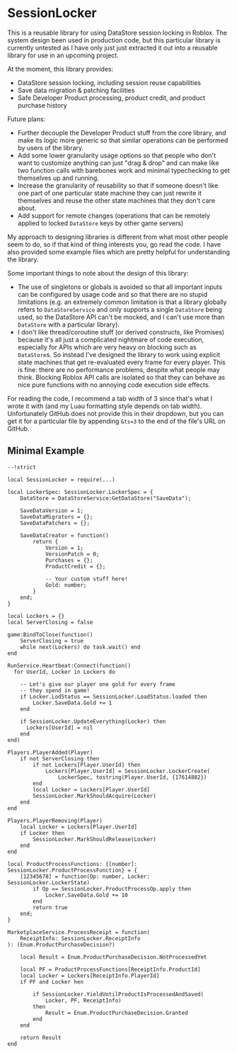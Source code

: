 # SessionLocker

This is a reusable library for using DataStore session locking in Roblox. The system design been used in production code, but this particular library is currently untested as I have only just just extracted it out into a reusable library for use in an upcoming project.

At the moment, this library provides:
- DataStore session locking, including session reuse capabilities
- Save data migration & patching facilities
- Safe Developer Product processing, product credit, and product purchase history

Future plans:
- Further decouple the Developer Product stuff from the core library, and make its logic more generic so that similar operations can be performed by users of the library.
- Add some lower granularity usage options so that people who don't want to customize anything can just "drag & drop" and can make like two function calls with barebones work and minimal typechecking to get themselves up and running.
- Increase the granularity of reusability so that if someone doesn't like one part of one particular state machine they can just rewrite it themselves and reuse the other state machines that they don't care about.
- Add support for remote changes (operations that can be remotely applied to locked `DataStore` keys by other game servers)

My approach to designing libraries is different from what most other people seem to do, so if that kind of thing interests you, go read the code. I have also provided some example files which are pretty helpful for understanding the library.

Some important things to note about the design of this library:
- The use of singletons or globals is avoided so that all important inputs can be configured by usage code and so that there are no stupid limitations (e.g. an extremely common limitation is that a library globally refers to `DataStoreService` and only supports a single `DataStore` being used, so the DataStore API can't be mocked, and I can't use more than `DataStore` with a particular library).
- I don't like thread/coroutine stuff (or derived constructs, like Promises) because it's all just a complicated nightmare of code execution, especially for APIs which are very heavy on blocking such as `DataStore`s. So instead I've designed the library to work using explicit state machines that get re-evaluated every frame for every player. This is fine: there are no performance problems, despite what people may think. Blocking Roblox API calls are isolated so that they can behave as nice pure functions with no annoying code execution side effects.

For reading the code, I recommend a tab width of 3 since that's what I wrote it with (and my Luau formatting style depends on tab width). Unfortunately GitHub does not provide this in their dropdown, but you can get it for a particular file by appending `&ts=3` to the end of the file's URL on GitHub.

## Minimal Example

```luau
--!strict

local SessionLocker = require(...)

local LockerSpec: SessionLocker.LockerSpec = {
	DataStore = DataStoreService:GetDataStore("SaveData");

	SaveDataVersion = 1;
	SaveDataMigrators = {};
	SaveDataPatchers = {};

	SaveDataCreator = function()
		return {
			Version = 1;
			VersionPatch = 0;
			Purchases = {};
			ProductCredit = {};
			
			-- Your custom stuff here!
			Gold: number;
		}
	end;
}

local Lockers = {}
local ServerClosing = false

game:BindToClose(function()
	ServerClosing = true
	while next(Lockers) do task.wait() end
end

RunService.Heartbeat:Connect(function()
  for UserId, Locker in Lockers do

	-- Let's give our player one gold for every frame
	-- they spend in game!
	if Locker.LodStatus == SessionLocker.LoadStatus.loaded then
		Locker.SaveData.Gold += 1
	end

    if SessionLocker.UpdateEverything(Locker) then
      Lockers[UserId] = nil
    end
end)

Players.PlayerAdded(Player)
	if not ServerClosing then
		if not Lockers[Player.UserId] then
			Lockers[Player.UserId] = SessionLocker.LockerCreate(
				LockerSpec, tostring(Player.UserId, {17614882})
		end
		local Locker = Lockers[Player.UserId]
		SessionLocker.MarkShouldAcquire(Locker)
	end
end

Players.PlayerRemoving(Player)
	local Locker = Lockers[Player.UserId]
	if Locker then
		SessionLocker.MarkShouldRelease(Locker)
	end
end

local ProductProcessFunctions: {[number]: SessionLocker.ProductProcessFunction} = {
	[12345678] = function(Op: number, Locker: SessionLocker.LockerState)
		if Op == SessionLocker.ProductProcessOp.apply then
			Locker.SaveData.Gold += 10
		end
		return true
	end;
}

MarketplaceService.ProcessReceipt = function(
	ReceiptInfo: SessionLocker.ReceiptInfo
): (Enum.ProductPurchaseDecision?)
	
	local Result = Enum.ProductPurchaseDecision.NotProcessedYet
	
	local PF = ProductProcessFunctions[ReceiptInfo.ProductId]
	local Locker = Lockers[ReceiptInfo.PlayerId]
	if PF and Locker hen

		if SessionLocker.YieldUntilProductIsProcessedAndSaved(
			Locker, PF, ReceiptInfo)
		then
			Result = Enum.ProductPurchaseDecision.Granted
		end
	end
	
	return Result
end
```
